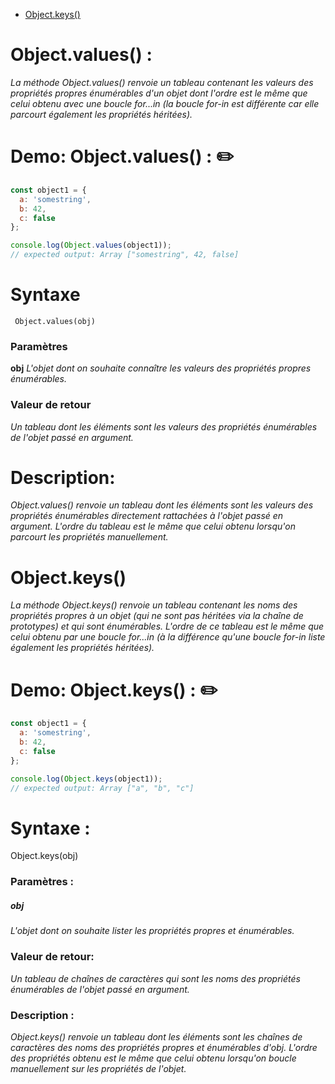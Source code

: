 + [Object.keys()](#objectkeys)

# Object.values() :

_La méthode Object.values() renvoie un tableau contenant les valeurs des propriétés propres énumérables d'un objet dont l'ordre est le même que celui obtenu avec une boucle for...in (la boucle for-in est différente car elle parcourt également les propriétés héritées)._

# Demo: Object.values() : :pencil2:

````js
const object1 = {
  a: 'somestring',
  b: 42,
  c: false
};

console.log(Object.values(object1));
// expected output: Array ["somestring", 42, false]
````

# Syntaxe

     Object.values(obj)
     
### Paramètres

**obj**
_L'objet dont on souhaite connaître les valeurs des propriétés propres énumérables._
### Valeur de retour
_Un tableau dont les éléments sont les valeurs des propriétés énumérables de l'objet passé en argument._

# Description:

_Object.values() renvoie un tableau dont les éléments sont les valeurs des propriétés énumérables directement rattachées à l'objet passé en argument. L'ordre du tableau est le même que celui obtenu lorsqu'on parcourt les propriétés manuellement._

# Object.keys() 

_La méthode Object.keys() renvoie un tableau contenant les noms des propriétés propres à un objet (qui ne sont pas héritées via la chaîne de prototypes) et qui sont énumérables. L'ordre de ce tableau est le même que celui obtenu par une boucle for...in (à la différence qu'une boucle for-in liste également les propriétés héritées)._

# Demo: Object.keys() : :pencil2:

````js
const object1 = {
  a: 'somestring',
  b: 42,
  c: false
};

console.log(Object.keys(object1));
// expected output: Array ["a", "b", "c"]
````

# Syntaxe :

Object.keys(obj)

### Paramètres :

##### obj
_L'objet dont on souhaite lister les propriétés propres et énumérables._

### Valeur de retour:

_Un tableau de chaînes de caractères qui sont les noms des propriétés énumérables de l'objet passé en argument._

### Description :

_Object.keys() renvoie un tableau dont les éléments sont les chaînes de caractères des noms des propriétés propres et énumérables d'obj. L'ordre des propriétés obtenu est le même que celui obtenu lorsqu'on boucle manuellement sur les propriétés de l'objet._

